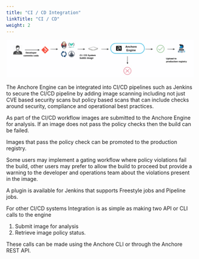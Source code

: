 ```yaml
---
title: "CI / CD Integration"
linkTitle: "CI / CD"
weight: 2
---
```


![alt text](ci-cd.png)

The Anchore Engine can be integrated into CI/CD pipelines such as Jenkins to secure the CI/CD pipeline by adding image scanning including not just CVE based security scans but policy based scans that can include checks around security, compliance and operational best practices.

As part of the CI/CD workflow images are submitted to the Anchore Engine for analysis. If an image does not pass the policy checks then the build can be failed.

Images that pass the policy check can be promoted to the production registry.

Some users may implement a gating workflow where policy violations fail the build, other users may prefer to allow the build to proceed but provide a warning to the developer and operations team about the violations present in the image.

A plugin is available for Jenkins that supports Freestyle jobs and Pipeline jobs.

For other CI/CD systems Integration is as simple as making two API or CLI calls to the engine

1. Submit image for analysis
2. Retrieve image policy status.

These calls can be made using the Anchore CLI or through the Anchore REST API.
